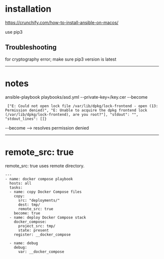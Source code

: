 # installation

https://crunchify.com/how-to-install-ansible-on-macos/

use pip3

## Troubleshooting
for cryptography error; make sure pip3 version is latest

---

# notes

ansible-playbook playbooks/asd.yml --private-key=/key.cer  --become
 
```console
 ["E: Could not open lock file /var/lib/dpkg/lock-frontend - open (13: Permission denied)", "E: Unable to acquire the dpkg frontend lock (/var/lib/dpkg/lock-frontend), are you root?"], "stdout": "", "stdout_lines": []}
```
 
--become --> resolves permission denied

---

# remote_src: true

remote_src: true uses remote directory.
```
---
- name: docker compose playbook
  hosts: all
  tasks:
  - name: copy Docker Compose files
    copy:
      src: "deployments/"
      dest: tmp/
      remote_src: true
    become: true
  - name: deploy Docker Compose stack
    docker_compose:
      project_src: tmp/
      state: present
    register: __docker_compose

  - name: debug
    debug:
      var: __docker_compose

```
